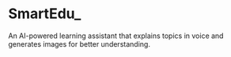 # SmartEdu_
An AI-powered learning assistant that explains topics in voice and generates images for better understanding.
